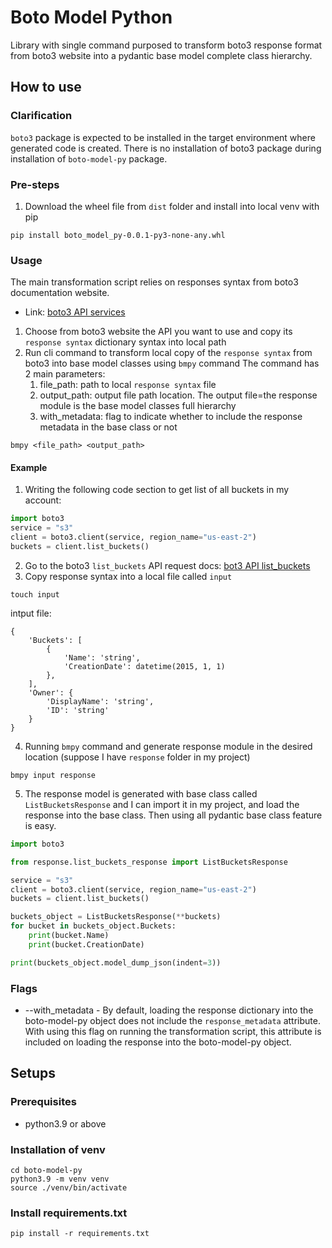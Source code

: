 # Boto Model Python
Library with single command purposed to transform boto3 response format from boto3 website into a pydantic base model
complete class hierarchy.
## How to use
### Clarification
`boto3` package is expected to be installed in the target environment where generated code is created. There is no 
installation of boto3 package during installation of `boto-model-py` package.
### Pre-steps
1. Download the wheel file from `dist` folder and install into local venv with pip
```shell
pip install boto_model_py-0.0.1-py3-none-any.whl
```
### Usage
The main transformation script relies on responses syntax from boto3 documentation website.
- Link: [boto3 API services](https://boto3.amazonaws.com/v1/documentation/api/latest/reference/services/index.html)
1. Choose from boto3 website the API you want to use and copy its `response syntax` dictionary syntax into local path
2. Run cli command to transform local copy of the `response syntax` from boto3 into base model classes using `bmpy` command
The command has 2 main parameters:
   1. file_path: path to local `response syntax` file
   2. output_path: output file path location. The output file=the response module is the base model classes full hierarchy
   3. with_metadata: flag to indicate whether to include the response metadata in the base class or not 
```shell
bmpy <file_path> <output_path>
```
#### Example
1. Writing the following code section to get list of all buckets in my account:

```python
import boto3
service = "s3"
client = boto3.client(service, region_name="us-east-2")
buckets = client.list_buckets()
```
2. Go to the boto3 `list_buckets` API request docs: [bot3 API list_buckets](https://boto3.amazonaws.com/v1/documentation/api/latest/reference/services/s3/client/list_buckets.html)
3. Copy response syntax into a local file called `input`
```shell
touch input
```
intput file:
```text
{
    'Buckets': [
        {
            'Name': 'string',
            'CreationDate': datetime(2015, 1, 1)
        },
    ],
    'Owner': {
        'DisplayName': 'string',
        'ID': 'string'
    }
}
```
4. Running `bmpy` command and generate response module in the desired location (suppose I have `response` folder in my project)
```shell
bmpy input response
```
5. The response model is generated with base class called `ListBucketsResponse` and I can import it in my project, and
load the response into the base class. Then using all pydantic base class feature is easy.
```python
import boto3

from response.list_buckets_response import ListBucketsResponse

service = "s3"
client = boto3.client(service, region_name="us-east-2")
buckets = client.list_buckets()

buckets_object = ListBucketsResponse(**buckets)
for bucket in buckets_object.Buckets:
    print(bucket.Name)
    print(bucket.CreationDate)

print(buckets_object.model_dump_json(indent=3))
```
### Flags
- --with_metadata - By default, loading the response dictionary into the boto-model-py object does not include the 
`response_metadata` attribute. With using this flag on running the transformation script, this attribute is included
on loading the response into the boto-model-py object.
## Setups
### Prerequisites
- python3.9 or above
### Installation of venv
```shell
cd boto-model-py
python3.9 -m venv venv
source ./venv/bin/activate
```
### Install requirements.txt
```shell
pip install -r requirements.txt
```
